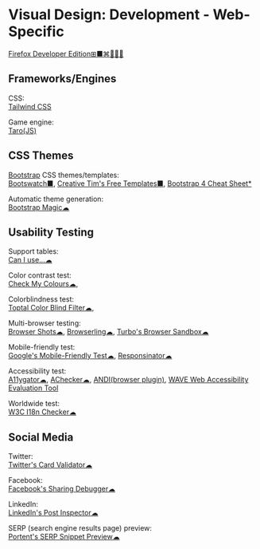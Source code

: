 # Visual Design: Development - Web-Specific

[Firefox Developer Edition⊞■⌘🐧🍎🤖](https://www.mozilla.org/en-US/firefox/developer/)

## Frameworks/Engines

CSS:  
[Tailwind CSS](https://tailwindcss.com/)

Game engine:  
[Taro(JS)](https://www.echou.xyz/taro/)

## CSS Themes

[Bootstrap](https://getbootstrap.com/) CSS themes/templates:  
[Bootswatch■](https://bootswatch.com/),
[Creative Tim's Free Templates■](https://www.creative-tim.com/templates/free),
[Bootstrap 4 Cheat Sheet*](https://hackerthemes.com/bootstrap-cheatsheet/)

Automatic theme generation:  
[Bootstrap Magic☁](https://pikock.github.io/bootstrap-magic/)

## Usability Testing

Support tables:  
[Can I use...☁](https://www.caniuse.com/)

Color contrast test:  
[Check My Colours☁](http://www.checkmycolours.com/),

Colorblindness test:  
[Toptal Color Blind Filter☁](https://www.toptal.com/designers/colorfilter),

Multi-browser testing:  
[Browser Shots☁](http://browsershots.org/),
[Browserling☁](https://www.browserling.com/),
[Turbo's Browser Sandbox☁](https://turbo.net/browsers)

Mobile-friendly test:  
[Google's Mobile-Friendly Test☁](https://search.google.com/test/mobile-friendly),
[Responsinator☁](https://www.responsinator.com/)

Accessibility test:  
[A11ygator☁](https://a11ygator.chialab.io/),
[AChecker☁](https://achecker.ca/),
[ANDI(browser plugin)](https://www.ssa.gov/accessibility/andi/help/install.html),
[WAVE Web Accessibility Evaluation Tool](https://wave.webaim.org/)

Worldwide test:  
[W3C I18n Checker☁](https://validator.w3.org/i18n-checker/)

## Social Media

Twitter:  
[Twitter's Card Validator☁](https://cards-dev.twitter.com/validator)

Facebook:  
[Facebook's Sharing Debugger☁](https://developers.facebook.com/tools/debug/)

LinkedIn:  
[LinkedIn's Post Inspector☁](https://www.linkedin.com/post-inspector/)

SERP (search engine results page) preview:  
[Portent's SERP Snippet Preview☁](https://www.portent.com/serp-preview-tool/)
